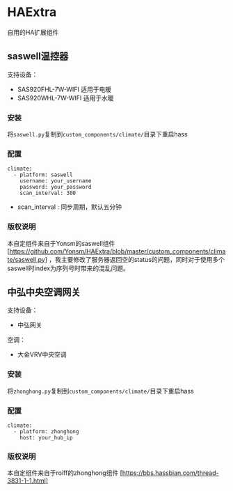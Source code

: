 # HAExtra
自用的HA扩展组件

## saswell温控器

支持设备：

* SAS920FHL-7W-WIFI 适用于电暖
* SAS920WHL-7W-WIFI 适用于水暖

### 安装
将```saswell.py```复制到```custom_components/climate/```目录下重启hass

### 配置

```
climate:
  - platform: saswell
    username: your_username
    password: your_password
    scan_interval: 300
```

* scan_interval : 同步周期，默认五分钟

### 版权说明

本自定组件来自于Yonsm的saswell组件 [https://github.com/Yonsm/HAExtra/blob/master/custom_components/climate/saswell.py] ，我主要修改了服务器返回空的status的问题，同时对于使用多个saswell时index为序列号时带来的混乱问题。

## 中弘中央空调网关

支持设备：

* 中弘网关

空调：

* 大金VRV中央空调

### 安装

将```zhonghong.py```复制到```custom_components/climate/```目录下重启hass

### 配置

```
climate:
  - platform: zhonghong
    host: your_hub_ip
```

### 版权说明

本自定组件来自于roiff的zhonghong组件 [https://bbs.hassbian.com/thread-3831-1-1.html]
